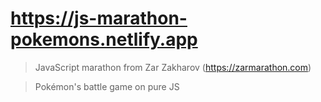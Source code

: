 # https://js-marathon-pokemons.netlify.app

> JavaScript marathon from Zar Zakharov (https://zarmarathon.com)

> Pokémon's battle game on pure JS
